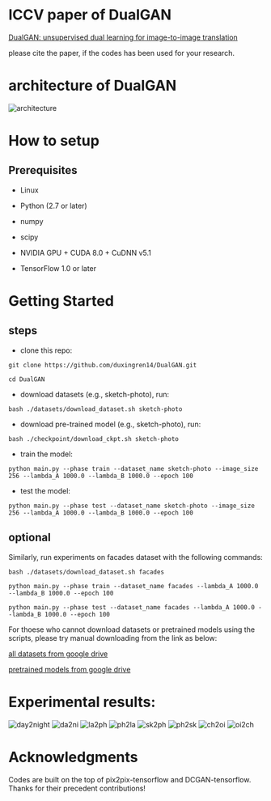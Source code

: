 
 # ICCV paper of DualGAN
<a href="https://arxiv.org/abs/1704.02510">DualGAN: unsupervised dual learning for image-to-image translation</a>

please cite the paper, if the codes has been used for your research.

# architecture of DualGAN

![architecture](https://github.com/duxingren14/DualGAN/blob/master/0.png)

# How to setup

## Prerequisites

* Linux

* Python (2.7 or later)

* numpy

* scipy

* NVIDIA GPU + CUDA 8.0 + CuDNN v5.1

* TensorFlow 1.0 or later


# Getting Started
## steps

* clone this repo:

```
git clone https://github.com/duxingren14/DualGAN.git

cd DualGAN
```

* download datasets (e.g., sketch-photo), run:

```
bash ./datasets/download_dataset.sh sketch-photo
```

* download pre-trained model (e.g., sketch-photo), run:

```
bash ./checkpoint/download_ckpt.sh sketch-photo
```

* train the model:

```
python main.py --phase train --dataset_name sketch-photo --image_size 256 --lambda_A 1000.0 --lambda_B 1000.0 --epoch 100
```

* test the model:

```
python main.py --phase test --dataset_name sketch-photo --image_size 256 --lambda_A 1000.0 --lambda_B 1000.0 --epoch 100
```

## optional

Similarly, run experiments on facades dataset with the following commands:

```
bash ./datasets/download_dataset.sh facades

python main.py --phase train --dataset_name facades --lambda_A 1000.0 --lambda_B 1000.0 --epoch 100

python main.py --phase test --dataset_name facades --lambda_A 1000.0 --lambda_B 1000.0 --epoch 100
```

For thoese who cannot download datasets or pretrained models using the scripts, please try manual downloading from the link as below:

<a href="https://drive.google.com/drive/folders/1i7hvUocQ5-u9K1QcD_NjIEKgkTWB7QMh?usp=sharing">all datasets from google drive</a>

<a href="https://drive.google.com/drive/folders/1H6t-JLe12_mP5T6bdwYxtXUQJD1WvL82?usp=sharing">pretrained models from google drive</a>


# Experimental results:

![day2night](https://github.com/duxingren14/DualGAN/blob/master/6.PNG)
![da2ni](https://github.com/duxingren14/DualGAN/blob/master/da2ni.png)
![la2ph](https://github.com/duxingren14/DualGAN/blob/master/la2ph.png)
![ph2la](https://github.com/duxingren14/DualGAN/blob/master/ph2la.png)
![sk2ph](https://github.com/duxingren14/DualGAN/blob/master/sk2ph.png)
![ph2sk](https://github.com/duxingren14/DualGAN/blob/master/ph2sk.png)
![ch2oi](https://github.com/duxingren14/DualGAN/blob/master/ch2oi.png)
![oi2ch](https://github.com/duxingren14/DualGAN/blob/master/oi2ch.png)

# Acknowledgments

Codes are built on the top of pix2pix-tensorflow and DCGAN-tensorflow. Thanks for their precedent contributions!
